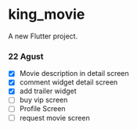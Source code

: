 # king_movie

A new Flutter project.
### 22 Agust
- [x] Movie description in detail screen
- [x] comment widget detail screen
- [x] add trailer widget
- [ ] buy vip screen
- [ ] Profile Screen
- [ ] request movie screen
